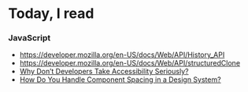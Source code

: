 # Today, I read
### JavaScript
- https://developer.mozilla.org/en-US/docs/Web/API/History_API
- https://developer.mozilla.org/en-US/docs/Web/API/structuredClone
- [Why Don’t Developers Take Accessibility Seriously?](https://css-tricks.com/why-dont-developers-take-accessibility-seriously/)
- [How Do You Handle Component Spacing in a Design System?](https://css-tricks.com/component-spacing-design-system/)
